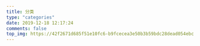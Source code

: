 ```yaml
---
title: 分类
type: "categories"
date: 2019-12-18 12:17:24
comments: false
top_img: https://42f2671d685f51e10fc6-b9fcecea3e50b3b59bdc28dead054ebc.ssl.cf5.rackcdn.com/illustrations/bookshelves_xekd.svg
---
```

